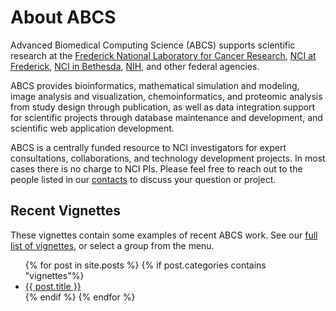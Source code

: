 # About ABCS

Advanced Biomedical Computing Science (ABCS) supports scientific research at the [Frederick National Laboratory for Cancer Research](https://frederick.cancer.gov/), [NCI at Frederick](https://ncifrederick.cancer.gov/Default.aspx), [NCI in Bethesda](https://www.cancer.gov/), [NIH](https://www.nih.gov/), and other federal agencies.

ABCS provides bioinformatics, mathematical simulation and modeling, image analysis and visualization, chemoinformatics, and proteomic analysis from study design through publication, as well as data integration support for scientific projects through database maintenance and development, and scientific web application development.

ABCS is a centrally funded resource to NCI investigators for expert consultations, collaborations, and technology development projects. In most cases there is no charge to NCI PIs. Please feel free to reach out to the people listed in our [contacts](https://abcsfrederick.info/Contacts) to discuss your question or project.

## Recent Vignettes

These vignettes contain some examples of recent ABCS work. See our [full list of vignettes](Vignettes/all), or select a group from the menu.

<ul>
    {% for post in site.posts %}
    {% if post.categories contains "vignettes"%}
        <li>
            <a href="{{ site.baseurl }}{{ post.url }}">{{ post.title }}</a>
        </li>
    {% endif %}
    {% endfor %}
</ul>